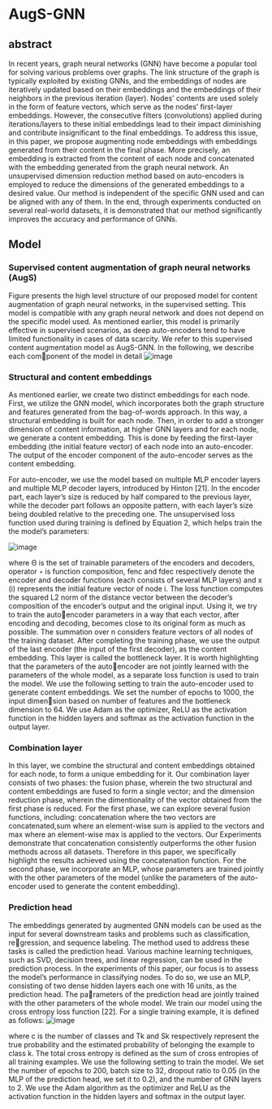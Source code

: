 # AugS-GNN

## abstract

In recent years, graph neural networks (GNN) have become a popular tool for solving various problems over
graphs. The link structure of the graph is typically exploited by existing GNNs, and the embeddings of nodes
are iteratively updated based on their embeddings and the embeddings of their neighbors in the previous
iteration (layer). Nodes’ contents are used solely in the form of feature vectors, which serve as the nodes’
first-layer embeddings. However, the consecutive filters (convolutions) applied during iterations/layers to
these initial embeddings lead to their impact diminishing and contribute insignificant to the final embeddings.
To address this issue, in this paper, we propose augmenting node embeddings with embeddings generated
from their content in the final phase. More precisely, an embedding is extracted from the content of each node
and concatenated with the embedding generated from the graph neural network. An unsupervised dimension
reduction method based on auto-encoders is employed to reduce the dimensions of the generated embeddings
to a desired value. Our method is independent of the specific GNN used and can be aligned with any of them.
In the end, through experiments conducted on several real-world datasets, it is demonstrated that our method
significantly improves the accuracy and performance of GNNs.


## Model
### Supervised content augmentation of graph neural networks (AugS)
Figure presents the high level structure of our proposed model for content augmentation of graph neural networks, in the supervised setting. This
model is compatible with any graph neural network and does not depend
on the specific model used. As mentioned earlier, this model is primarily
effective in supervised scenarios, as deep auto-encoders tend to have limited
functionality in cases of data scarcity. We refer to this supervised content
augmentation model as AugS-GNN. In the following, we describe each component of the model in detail
![image](https://github.com/amkkashani/AugS-GNN/assets/32614364/a3f2cc79-85dc-4cec-9ddf-0273f05e49af)

### Structural and content embeddings
As mentioned earlier, we create two distinct embeddings for each node. First,
we utilize the GNN model, which incorporates both the graph structure and
features generated from the bag-of-words approach. In this way, a structural
embedding is built for each node. Then, in order to add a stronger dimension
of content information, at higher GNN layers and for each node, we generate
a content embedding. This is done by feeding the first-layer embedding (the
initial feature vector) of each node into an auto-encoder. The output of the
encoder component of the auto-encoder serves as the content embedding.

For auto-encoder, we use the model based on multiple MLP encoder layers
and multiple MLP decoder layers, introduced by Hinton [21]. In the encoder 
part, each layer’s size is reduced by half compared to the previous layer,
while the decoder part follows an opposite pattern, with each layer’s size
being doubled relative to the preceding one. The unsupervised loss function
used during training is defined by Equation 2, which helps train the the
model’s parameters:

![image](https://github.com/amkkashani/AugS-GNN/assets/32614364/2530ca61-6c21-4c7f-9067-210e6d58767c)


where Θ is the set of trainable parameters of the encoders and decoders,
operator ◦ is function composition, fenc and fdec respectively denote the
encoder and decoder functions (each consists of several MLP layers) and x
(i)
represents the initial feature vector of node i. The loss function computes the
squared L2 norm of the distance vector between the decoder’s composition of
the encoder’s output and the original input. Using it, we try to train the autoencoder parameters in a way that each vector, after encoding and decoding,
becomes close to its original form as much as possible. The summation
over n considers feature vectors of all nodes of the training dataset. After
completing the training phase, we use the output of the last encoder (the
input of the first decoder), as the content embedding. This layer is called
the bottleneck layer. It is worth highlighting that the parameters of the autoencoder are not jointly learned with the parameters of the whole model, as
a separate loss function is used to train the model.
We use the following setting to train the auto-encoder used to generate
content embeddings. We set the number of epochs to 1000, the input dimension based on number of features and the bottleneck dimension to 64. We
use Adam as the optimizer, ReLU as the activation function in the hidden
layers and softmax as the activation function in the output layer.

### Combination layer

In this layer, we combine the structural and content embeddings obtained
for each node, to form a unique embedding for it. Our combination layer
consists of two phases: the fusion phase, wherein the two structural and
content embeddings are fused to form a single vector; and the dimension
reduction phase, wherein the dimentionality of the vector obtained from the
first phase is reduced. For the first phase, we can explore several fusion
functions, including: concatenation where the two vectors are concatenated,sum where an element-wise sum is applied to the vectors and max where an
element-wise max is applied to the vectors. Our Experiments demonstrate
that concatenation consistently outperforms the other fusion methods across
all datasets. Therefore in this paper, we specifically highlight the results
achieved using the concatenation function.
For the second phase, we incorporate an MLP, whose parameters are
trained jointly with the other parameters of the model (unlike the parameters
of the auto-encoder used to generate the content embedding).


### Prediction head

The embeddings generated by augmented GNN models can be used as the
input for several downstream tasks and problems such as classification, regression, and sequence labeling. The method used to address these tasks
is called the prediction head. Various machine learning techniques, such as
SVD, decision trees, and linear regression, can be used in the prediction
process. In the experiments of this paper, our focus is to assess the model’s
performance in classifying nodes. To do so, we use an MLP, consisting of two
dense hidden layers each one with 16 units, as the prediction head. The parameters of the prediction head are jointly trained with the other parameters
of the whole model.
We train our model using the cross entropy loss function [22]. For a single
training example, it is defined as follows:
![image](https://github.com/amkkashani/AugS-GNN/assets/32614364/e3a9ac97-dbd5-43aa-a5e6-e630f8a4c83b)

where c is the number of classes and Tk and Sk respectively represent the
true probability and the estimated probability of belonging the example to
class k. The total cross entropy is defined as the sum of cross entropies of
all training examples.
We use the following setting to train the model. We set the number of
epochs to 200, batch size to 32, dropout ratio to 0.05 (in the MLP of the
prediction head, we set it to 0.2), and the number of GNN layers to 2. We use
the Adam algorithm as the optimizer and ReLU as the activation function
in the hidden layers and softmax in the output layer.



